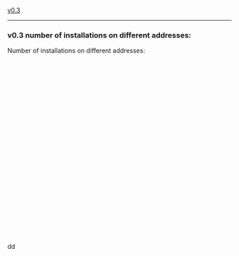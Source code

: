 <a href="#v03 number of installations on different addresses" title="GClh II Version 0.3 (05.02.2017-24.02.2017)">v0.3</a> &nbsp; 

---
### v0.3 number of installations on different addresses:
Number of installations on different addresses:
<br>
<br>
<br>
<br>
<br>
<br>
<br>
<br>
<br>
<br>
<br>
<br>
<br>
<br>
<br>
<br>
<br>
<br>
<br>
<br>
<br>
<br>
<br>
<br>
<br>
<br>
dd
